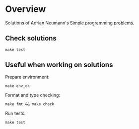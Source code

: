 # Overview

Solutions of Adrian Neumann's [Simple programming problems](simple_programming_problems).

## Check solutions

```
make test
```

## Useful when working on solutions

Prepare environment:
```
make env_ok
```

Format and type checking:
```
make fmt && make check
```

Run tests:
```
make test
```
